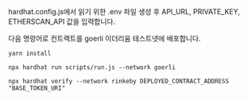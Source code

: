 hardhat.config.js에서 읽기 위한 .env 파일 생성 후 
API_URL, PRIVATE_KEY, ETHERSCAN_API 값을 입력합니다.

다음 명령어로 컨트랙트를 goerli 이더리움 테스트넷에 배포합니다.

```yarn install```

```npx hardhat run scripts/run.js --network goerli```

```npx hardhat verify --network rinkeby DEPLOYED_CONTRACT_ADDRESS "BASE_TOKEN_URI"```
